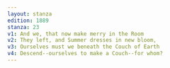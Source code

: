 ```yaml
---
layout: stanza
edition: 1889
stanza: 23
v1: And we, that now make merry in the Room
v2: They left, and Summer dresses in new bloom,
v3: Ourselves must we beneath the Couch of Earth
v4: Descend--ourselves to make a Couch--for whom?
---
```

